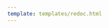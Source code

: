 ```yaml
---
template: templates/redoc.html
---
```


<redoc spec-url="{{base_path}}/apis/restapis/notification-templates.yml" theme='{{redoc_theme}}'></redoc>
